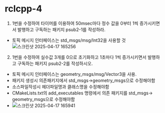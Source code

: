 # rclcpp-4
1. 1번을 수정하여 타이머를 이용하여 50msec마다 정수 값을 0부터
   1씩 증가시키면서 발행하고 구독하는 패키지 psub2-1를 작성하라.
+ 토픽 메시지 인터페이스는 std_msgs/msg/Int32을 사용할 것
![스크린샷 2025-04-17 165256](https://github.com/user-attachments/assets/9284ffb8-4f38-4b3f-b739-0fe83ed150e8)


2. 1번을 수정하여 실수값 3개를 0으로 초기화하고 1초마다 1씩
증가시키면서 발행하고 구독하는 패키지 psub2-2를 작성하시오.
+ 토픽 메시지 인터페이스는 geometry_msgs/msg/Vector3을 사용.
+ 패키지 생성시 의존패키지에서 std_msgs->geometry_msgs으로 수정해야함
+ 소스파일작성시 헤더파일명과 클래스명을 수정해야함
+ CMakeLists.txt의 add_executables 명령에서 의존 패키지를 std_msgs-> geometry_msgs으로 수정해야함
+ ![스크린샷 2025-04-17 165941](https://github.com/user-attachments/assets/f80af149-6555-48fb-9e0f-e9be50c39838)
